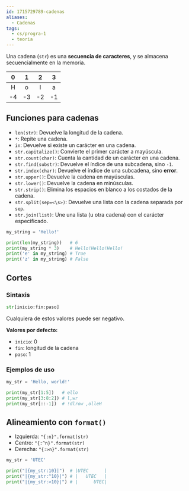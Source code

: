 ```yaml
---
id: 1715729789-cadenas
aliases:
  - Cadenas
tags:
  - cs/progra-1
  - teoria
---
```


Una cadena (`str`) es una **secuencia de caracteres**, y se almacena secuencialmente en la memoria.

|  0  |  1  |  2  |  3  |
| :-: | :-: | :-: | :-: |
|  H  |  o  |  l  |  a  |
| -4  | -3  | -2  | -1  |

## Funciones para cadenas

- `len(str)`: Devuelve la longitud de la cadena.
- `*`: Repite una cadena.
- `in`: Devuelve si existe un carácter en una cadena.
- `str.capitalize()`: Convierte el primer carácter a mayúscula.
- `str.count(char)`: Cuenta la cantidad de un carácter en una cadena.
- `str.find(substr)`: Devuelve el índice de una subcadena, sino `-1`.
- `str.index(char)`: Devuelve el índice de una subcadena, sino **error**.
- `str.upper()`: Devuelve la cadena en mayúsculas.
- `str.lower()`: Devuelve la cadena en minúsculas.
- `str.strip()`: Elimina los espacios en blanco a los costados de la cadena.
- `str.split(sep=<\s>)`: Devuelve una lista con la cadena separada por `sep`.
- `str.join(list)`: Une una lista (u otra cadena) con el carácter especificado.

```python
my_string = 'Hello!'

print(len(my_string))   # 6
print(my_string * 3)    # Hello!Hello!Hello!
print('e' in my_string) # True
print('z' in my_string) # False
```

## Cortes

### Sintaxis

```python
str[inicio:fin:paso]
```

Cualquiera de estos valores puede ser negativo.

**Valores por defecto:**

- `inicio`: 0
- `fin`: longitud de la cadena
- `paso`: 1

### Ejemplos de uso

```python
my_str = 'Hello, world!'

print(my_str[1:5])   # ello
print(my_str[3:8:2]) # l,wr
print(my_str[::-1])  # !dlrow ,olleH
```

## Alineamiento con `format()`

- Izquierda: `"{:n}".format(str)`
- Centro: `"{:^n}".format(str)`
- Derecha: `"{:>n}".format(str)`

```python
my_str = 'UTEC'

print("|{my_str:10}|")  # |UTEC      |
print("|{my_str:^10}|") # |   UTEC   |
print("|{my_str:>10}|") # |      UTEC|
```
